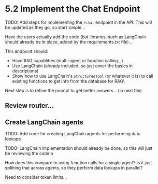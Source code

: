 # 5.2 Implement the Chat Endpoint

TODO: Add steps for implementing the `/chat` endpoint in the API. This will be updated as they go, so start simple...

Have the users actually add the code (but libraries, such as LangChain should already be in place, added by the requirements.txt file)...

This endpoint should:

- Have RAG capablities (multi-agent or function calling...)
- Use LangChain (already included, so just cover the basics in descriptions)
- Show how to use LangChain's `StructuredTool` (or whatever it is) to call existing functions to get info from the database for RAG\

Next step is to refine the prompt to get better answers... (in next file)

## Review router...



## Create LangChain agents

TODO: Add code for creating LangChain agents for performing data lookups

TODO: LangChain implementation should already be done, so this will just be reviewing the code a

How does this compare to using function calls for a single agent? Is it just splitting that across agents, so they perform data lookups in parallel?

Need to consider token limits...
